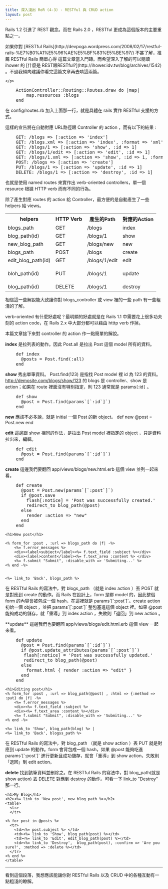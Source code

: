 ```yaml
--- 
title: 深入淺出 RoR (4-3) - RESTful 與 CRUD action
layout: post
---
```


Rails 1.2 引進了 REST 觀念。而在 Rails 2.0 ，RESTful 更成為這個版本的主要重點之一。

<div class="info" markdown="1">
    <p>
        如果你對 [RESTful Rails](http://devpoga.wordpress.com/2008/02/17/restful-rails-%E7%B0%A1%E5%96%AE%E5%BF%83%E5%BE%97/) 不甚了解，推薦 RESTful Rails 簡單心得 這篇文章當入門磚。而希望深入了解的可以閱讀 ihower 的 [什麼是 REST跟RESTful?](http://ihower.idv.tw/blog/archives/1542) 。不過我傾向建議你看完這篇文章再去啃這兩篇。
        
    </p>
</div>
<pre>
    ActionController::Routing::Routes.draw do |map|
        map.resources :blogs
    end
</pre>


在 config/routes.rb 加入上面那一行，就是具體在 rails 實作 RESTful 支援的方式。

這樣的宣告將在自動對應 URL路徑跟 Controller 的 action ，而有以下的結果 :

<pre>
    GET: /blogs => [:action => 'index']
    GET: /blogs.xml => [:action => 'index', :format => 'xml']
    GET: /blogs/1 => [:action => 'show', :id => 1]
    GET: /blogs/1/edit => [:action => 'edit', :id => 1]
    GET: /blogs/1.xml => [:action => 'show', :id => 1, :format => 'xml']
    POST: /blogs => [:action => 'create']
    PUT: /blogs/1 => [:action => 'update', :id => 1]
    DELETE: /blogs/1 => [:action => 'destroy', :id => 1]
</pre>

也就是使用 named routes 來實作出 verb-oriented controllers，單一個 resource 根據 HTTP verb 而有不同的行為。

除了產生對應 routes 的 action 給 Controller，最方便的是自動產生了一些 helpers 給 views。

<table>
<tbody>
<tr>
<th>helpers</th><th>HTTP Verb</th><th>產生的Path</th><th>對應的Action</th>
</tr>
<tr>
<td>blogs_path</td>
<td>GET</td>
<td>/blogs</td>
<td>index</td>
</tr>
<tr>
<td>blog_path(id)</td>
<td>GET</td>
<td>/blogs/1</td>
<td>show</td>
</tr>
<tr>
<td>new_blog_path</td>
<td>GET</td>
<td>/blogs/new</td>
<td>new</td>
</tr>
<tr>
<td>blogs_path</td>
<td>POST</td>
<td>/blogs</td>
<td>create</td>
</tr>
<tr>
<td>edit_blog_path(id)</td>
<td>GET</td>
<td>/blogs/1/edit</td>
<td>edit</td>
</tr>
<tr>
<td>bloh_path(id)</td>
<td>PUT</td>
<td>/blogs/1</td>
<td>
<p>update</p>
</td>
</tr>
<tr>
<td>blog_path(id)</td>
<td>DELETE</td>
<td>/blogs/1</td>
<td>destroy</td>
</tr>
</tbody>
</table>

相信這一些解說能大致讓你對 blogs_controller 或 view 裡的一些 path 有一些粗淺的了解。

verb-oriented 有什麼好處呢？最明顯的好處就是在 Rails 1.1 中需要花上很多功夫刻的 action code，在 Rails 2.x 中大部分都可以藉由 htttp verb 作掉。

 

本篇文章接下來對 controller 的 action 作一點簡單的解說。

**index** 是拉列表的動作。因此 Post.all 是拉出 Post 這個 model 所有的資料。
<pre>
    def index
      @posts = Post.find(:all)
    end
</pre>

**show** 秀出單筆資料。 Post.find(123) 是指找 Post model 裡 id 為 123 的資料。http://demosite.com/blogs/show/123 的 blogs 是 controller、show 是 action；如果在 route 裡面沒有特別指定，則 123 通常就是 params`[`:id`]` 。
<pre>
    def show
      @post = Post.find(params`[`:id`]`)
    end
</pre>

**new** 應該不必多說，就是 initial 一個 Post 的新 object。
  def new
    @post = Post.new
  end

**edit** 這邊跟 show 相同的作法，是拉出 Post model 裡指定的 object ，只是資料拉出來，編輯。
<pre>
    def edit
      @post = Post.find(params`[`:id`]`)
    end
</pre>

**create** 這邊我們要翻回 app/views/blogs/new.html.erb 這個 view 並列一起來看。
<pre>
    def create
      @post = Post.new(params`[`:post`]`)
      if @post.save
        flash[:notice] = 'Post was successfully created.'
        redirect_to blog_path(@post)
      else
        render :action => "new"
      end
    end
</pre>

    
    <h1>New post</h1>

    <% form_for :post , :url => blogs_path do |f| -%>
        <%= f.error_messages %>
        <div><label>subject</label><%= f.text_field :subject %></div>
        <div><label>content</label><%= f.text_area :content %> </div>
        <%= f.submit "Submit", :disable_with => 'Submiting...' %>
    <% end -%>


    <%= link_to 'Back', blogs_path %>
    
<div class="info">
        <p>
在 RESTful Rails 的寫法中，對 blogs_path （就是 index action ）丟 POST 就是對應到 create 的動作。而 Rails 在設計上，form 是綁 model 的，因此整個 form 的內容會被包成一個 hash，在這裡就是 params`[`:post`]`。create action 初始一個 object ，並把 params`[`:post`]` 整包塞進這個 object 裡。如果 @post 能夠成功的儲存，就「重導」到 index action ，失敗則「退回」到 new action 。
    </p>
</div>
**update** 這邊我們也要翻回 app/views/blogs/edit.html.erb 這個 view  一起來看。

<pre>
    def update
      @post = Post.find(params`[`:id`]`)
      if @post.update_attributes(params`[`:post`]`)
       flash[:notice] = 'Post was successfully updated.'
       redirect_to blog_path(@post)
      else
        format.html { render :action => "edit" }
      end
    end
</pre>

    <h1>Editing post</h1>
    <% form_for :post , :url => blog_path(@post) , :html => {:method => :put} do |f| -%>
        <%= f.error_messages %>
        <div><%= f.text_field :subject %>
        <div><%= f.text_area :content %></div>
        <%= f.submit "Submit", :disable_with => 'Submiting...' %>
    <% end -%>

    <%= link_to 'Show', blog_path(blog) %> |
    <%= link_to 'Back', blogss_path %>

<div class="info">
    <p>
在 RESTful Rails 的寫法中，對 blog_path （就是 show action ）丟 PUT 就是對應到 update 的動作。form 會背包成一個 hash，如果 @post 能夠吃進 params`[`:post`]` 進行更新且成功儲存，就會「重導」到 show action，失敗則「退回」到 edit action。
    </p>
</div>

**delete** 找到該筆資料並刪除之。在 RESTful Rails 的寫法中，對 blog_path(就是 show action) 丟 DELETE 對應到 destroy 的動作。可看一下 link_to "Destroy" 那一行。

    <h1>My Blog</h1>
    <h2><%= link_to 'New post', new_blog_path %></h2>
    <table>
      <tr>
      </tr>

    <% for post in @posts %>
      <tr>
        <td><%= post.subject %> </td>
        <td><%= link_to 'Show', blog_path(post) %></td>
        <td><%= link_to 'Edit', edit_blog_path(post) %></td>
        <td><%= link_to 'Destroy',  blog_path(post), :confirm => 'Are you sure?', :method => :delete %></td>
      </tr>
    <% end %>
    </table>
    
<hr>

看到這個段落，我想應該能讓你對 RESTful Rails 以及 CRUD 中的各種互動有一點粗淺的瞭解。